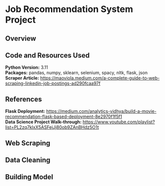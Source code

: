 # Job Recommendation System Project
## Overview
## Code and Resources Used
**Python Version:** 3.11 <br>
**Packages:** pandas, numpy, sklearn, selenium, spacy, nltk, flask, json <br>
**Scraper Article:** https://maoviola.medium.com/a-complete-guide-to-web-scraping-linkedin-job-postings-ad290fcaa97f
## References
**Flask Deployment:** https://medium.com/analytics-vidhya/build-a-movie-recommendation-flask-based-deployment-8e2970f1f5f1 <br>
**Data Science Project Walk-through:** https://www.youtube.com/playlist?list=PL2zq7klxX5ASFejJj80ob9ZAnBHdz5O1t 
## Web Scraping
## Data Cleaning
## Building Model
